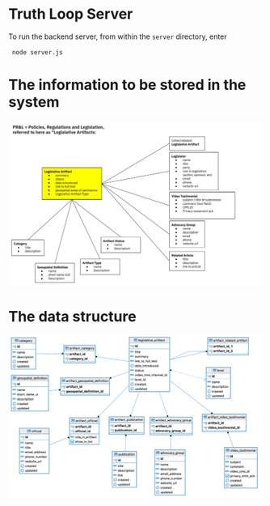 [PRL-data]: ../images/PRL-data.jpg "Policy, Regulation & Legislation Data"
[erd]: ../images/erd.png "Database ERD"

# Truth Loop Server

To run the backend server, from within the `server` directory, enter

``` bash
 node server.js
```

# The information to be stored in the system

![PRL-data]

# The data structure

![erd]
